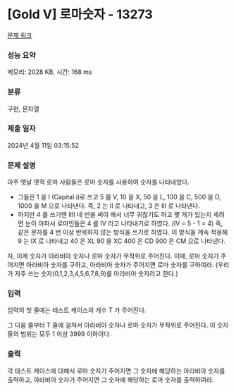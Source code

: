 # [Gold V] 로마숫자 - 13273 

[문제 링크](https://www.acmicpc.net/problem/13273) 

### 성능 요약

메모리: 2028 KB, 시간: 168 ms

### 분류

구현, 문자열

### 제출 일자

2024년 4월 11일 03:15:52

### 문제 설명

<p>아주 옛날 옛적 로마 사람들은 로마 숫자를 사용하여 숫자를 나타내었다.</p>

<ul>
	<li>그들은 1 을 I (Capital i)로 쓰고 5 를 V, 10 을 X, 50 을 L, 100 을 C, 500 을 D, 1000 을 M 으로 나타낸다. 즉, 2 는 II 로 나타내고, 3 은 III 로 나타낸다.</li>
	<li>하지만 4 를 쓰기엔 IIII 네 번을 써야 해서 너무 귀찮기도 하고 몇 개가 있는지 세려면 눈이 아파서 로마인들은 4 를 IV 라고 나타내기로 하였다. (IV = 5 - 1 = 4) 즉, 같은 문자를 4 번 이상 반복하지 않는 방식을 쓰기로 하였다. 이 방식을 계속 적용해 9 는 IX 로 나타내고 40 은 XL 90 을 XC 400 은 CD 900 은 CM 으로 나타낸다.</li>
</ul>

<p>자, 이제 숫자가 아라비아 숫자나 로마 숫자가 무작위로 주어진다. 이때, 로마 숫자가 주어지면 아라비아 숫자를 구하고, 아라비아 숫자가 주어지면 로마 숫자를 구하여라. (우리가 자주 쓰는 숫자(0,1,2,3,4,5,6,7,8,9)를 아라비아 숫자라고 한다.)</p>

### 입력 

 <p>입력의 첫 줄에는 테스트 케이스의 개수 T 가 주어진다.</p>

<p>그 다음 줄부터 T 줄에 걸쳐서 아라비아 숫자나 로마 숫자가 무작위로 주어진다. 이 숫자들의 범위는 모두 1 이상 3999 이하이다.</p>

### 출력 

 <p>각 테스트 케이스에 대해서 로마 숫자가 주어지면 그 숫자에 해당하는 아라비아 숫자를 출력하고, 아라비아 숫자가 주어지면 그 숫자에 해당하는 로마 숫자를 출력하여라.</p>

